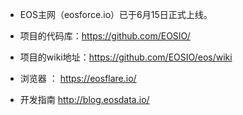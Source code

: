 - EOS主网（eosforce.io）已于6月15日正式上线。
- 项目的代码库：https://github.com/EOSIO/
- 项目的wiki地址：https://github.com/EOSIO/eos/wiki


- 浏览器 ： https://eosflare.io/
- 开发指南 http://blog.eosdata.io/
